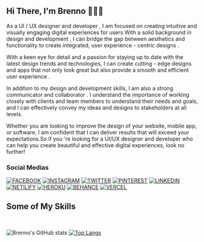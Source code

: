 ## Hi There, I'm Brenno 👨🏻‍💻

As a UI / UX designer and developer , I am focused on creating intuitive and visually engaging digital experiences for users With a solid background in design and development , I can bridge the gap between aesthetics and functionality to create integrated, user experience - centric designs .

With a keen eye for detail and a passion for staying up to date with the latest design trends and technologies, I can create cutting - edge designs and apps that not only look great but also provide a smooth and efficient user experience .

In addition to my design and development skills, I am also a strong communicator and collaborator . I understand the importance of working closely with clients and team members to understand their needs and goals, and I can effectively convey my ideas and designs to stakeholders at all levels.

Whether you are looking to improve the design of your website, mobile app, or software, I am confident that I can deliver results that will exceed your expectations.So if you 're looking for a UI/UX designer and developer who can help you create beautiful and effective digital experiences, look no further!

### Social Medias

[![FACEBOOK](https://img.shields.io/badge/Facebook-1877F2?style=for-the-badge&logo=facebook&logoColor=white)](https://www.facebook.com/brenno.matthias/)
[![INSTAGRAM](https://img.shields.io/badge/Instagram-E4405F?style=for-the-badge&logo=instagram&logoColor=white)](https://www.instagram.com/brennouiux/)
[![TWITTER](https://img.shields.io/badge/Twitter-1DA1F2?style=for-the-badge&logo=twitter&logoColor=white)](https://twitter.com/BrennoMatthias)
[![PINTEREST](https://img.shields.io/badge/Pinterest-%23E60023.svg?&style=for-the-badge&logo=Pinterest&logoColor=white)](https://br.pinterest.com/brennouiux/)
[![LINKEDIN](https://img.shields.io/badge/LinkedIn-0077B5?style=for-the-badge&logo=linkedin&logoColor=white)](https://www.linkedin.com/in/brenno-pereira/)
[![NETILIFY](https://img.shields.io/badge/Netlify-00C7B7?style=for-the-badge&logo=netlify&logoColor=white)](https://brenno.vercel.app/)
[![HEROKU](https://img.shields.io/badge/Heroku-430098?style=for-the-badge&logo=heroku&logoColor=white)](https://brenno.vercel.app/)
[![BEHANCE](https://img.shields.io/badge/-Behance-blue?style=for-the-badge&logo=behance&logoColor=white)](https://brenno.vercel.app/)
[![VERCEL](https://img.shields.io/badge/Vercel-000000?style=for-the-badge&logo=vercel&logoColor=white)](https://brenno.vercel.app/)

## Some of My Skills

<div style="display:flex; justify-content: flex-start; flex-wrap: wrap; align-items:left; row-gap:10px">

<img src="https://img.shields.io/badge/Wordpress-21759B?style=for-the-badge&logo=wordpress&logoColor=white" alt="" />
<img src="https://img.shields.io/badge/Laravel-FF2D20?style=for-the-badge&logo=laravel&logoColor=white" alt="" />
<img src="https://img.shields.io/badge/PHP-777BB4?style=for-the-badge&logo=php&logoColor=white" alt="" />
<img src="https://img.shields.io/badge/HTML5-E34F26?style=for-the-badge&logo=html5&logoColor=white" alt="" />
<img src="https://img.shields.io/badge/CSS-239120?&style=for-the-badge&logo=css3&logoColor=white" alt="" />
<img src="https://img.shields.io/badge/Bootstrap-563D7C?style=for-the-badge&logo=bootstrap&logoColor=white" alt="" />
<img src="https://img.shields.io/badge/Sass-CC6699?style=for-the-badge&logo=sass&logoColor=white" alt="" />
<img src="https://img.shields.io/badge/Tailwind_CSS-38B2AC?style=for-the-badge&logo=tailwind-css&logoColor=white" alt="" />
<img src="https://img.shields.io/badge/JavaScript-F7DF1E?style=for-the-badge&logo=javascript&logoColor=black" alt="" />
<img src="https://img.shields.io/badge/Node.js-43853D?style=for-the-badge&logo=node.js&logoColor=white" alt="" />
<img src="https://img.shields.io/badge/React-20232A?style=for-the-badge&logo=react&logoColor=61DAFB" alt="" />
<img src="https://img.shields.io/badge/React_Router-CA4245?style=for-the-badge&logo=react-router&logoColor=white" alt="" />
<img src="https://img.shields.io/badge/jQuery-0769AD?style=for-the-badge&logo=jquery&logoColor=white" alt="" />
<img src="https://img.shields.io/badge/Vue.js-35495E?style=for-the-badge&logo=vue.js&logoColor=4FC08D" alt="" />
<img src="https://img.shields.io/badge/Angular-DD0031?style=for-the-badge&logo=angular&logoColor=white" alt="" />
<img src="https://img.shields.io/badge/TypeScript-007ACC?style=for-the-badge&logo=typescript&logoColor=white" alt="" />
<img src="https://img.shields.io/badge/Ruby-CC342D?style=for-the-badge&logo=ruby&logoColor=white" alt="" />
<img src="https://img.shields.io/badge/MySQL-00000F?style=for-the-badge&logo=mysql&logoColor=white" alt="" />
<img src="https://img.shields.io/badge/PostgreSQL-316192?style=for-the-badge&logo=postgresql&logoColor=white" alt="" />
<img src="https://img.shields.io/badge/MongoDB-4EA94B?style=for-the-badge&logo=mongodb&logoColor=white" alt="" />
<img src="https://img.shields.io/badge/MariaDB-003545?style=for-the-badge&logo=mariadb&logoColor=white" alt="" />

</div>

<br/>
<div style="display: inline-block">
  
![Brenno's GitHub stats](https://github-readme-stats.vercel.app/api?username=brennopereiradev&show_icons=true&theme=transparent)
[![Top Langs](https://github-readme-stats.vercel.app/api/top-langs/?username=brennopereiradev&layout=compact)]()

</div>
